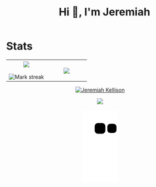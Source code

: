 <!--h1 without bottom border-->
<div id="user-content-toc">
  <ul align="center">
    <summary><h1 style="display: inline-block">Hi 👋, I'm Jeremiah</h1></summary>
  </ul>
</div>

# Stats

  <!--- stats (start) -->
<table align="center">
<tr border="none">
<td width="50%" align="center">
  
  <img  align="center"  src="https://github-readme-stats.vercel.app/api?username=jeremiah-kellison&theme=dark&show_icons=true&count_private=true" />
  <br></br>
  <img  title="🔥 Get streak stats for your profile at git.io/streak-stats" alt="Mark streak" src="https://github-readme-streak-stats.herokuapp.com/?user=jeremiah-kellison&theme=dark&hide_border=false" /> 
</td>

<td width="50%" align="center">

  <img  align="center"  src="https://github-readme-stats.anuraghazra1.vercel.app/api/top-langs/?username=jeremiah-kellison&theme=dark&hide_border=false&no-bg=true&no-frame=true&langs_count=10"/>
  
  </td>
</tr>
</table>
<!--- stats (end) -->

<p align="center"><a href="https://github.com/ryo-ma/github-profile-trophy">
  <img src="https://github-profile-trophy.vercel.app/?username=jeremiah-kellison&column=8&margin-w=10&no-frame=true" alt="Jeremiah Kellison"/></a>
</p>

<p align="center">
  <img src="https://github-readme-stats.vercel.app/api?username=jeremiah-kellison&count_private=true&show_icons=true&theme=tokyonight&include_all_commits=true"/>
</p>
  
<p align="center">
  <img src="https://github.com/LucasHT22/LucasHT22/blob/output/github-contribution-grid-snake.svg">
</p>
